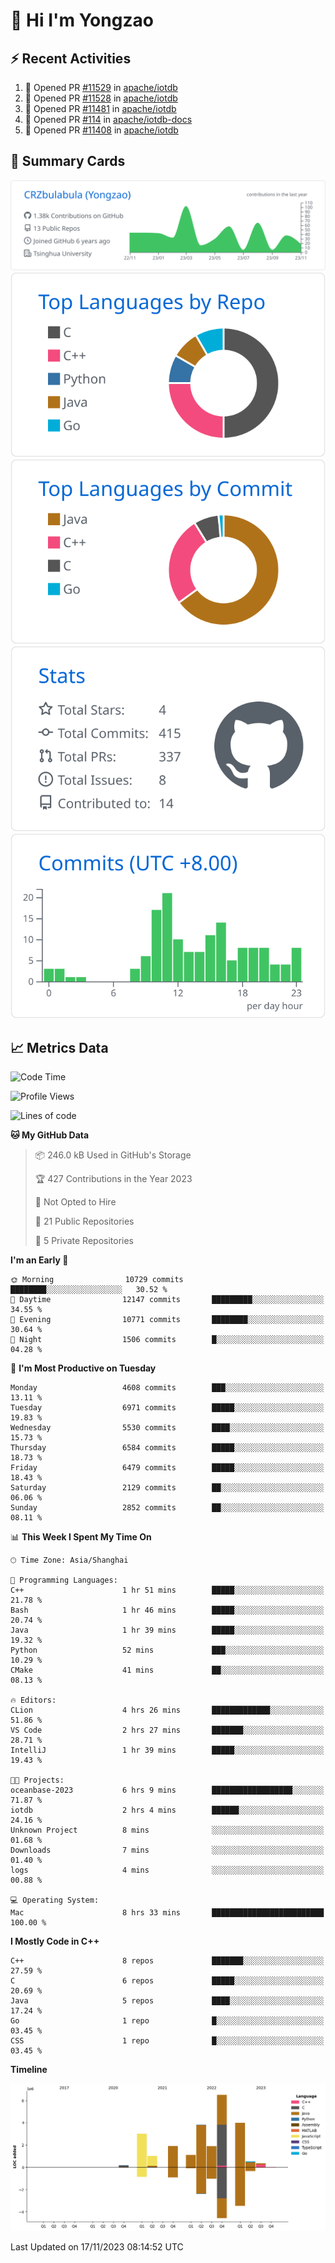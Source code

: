 # 👋 Hi I'm Yongzao

## ⚡ Recent Activities
<!--START_SECTION:activity-->
1. 💪 Opened PR [#11529](https://github.com/apache/iotdb/pull/11529) in [apache/iotdb](https://github.com/apache/iotdb)
2. 💪 Opened PR [#11528](https://github.com/apache/iotdb/pull/11528) in [apache/iotdb](https://github.com/apache/iotdb)
3. 💪 Opened PR [#11481](https://github.com/apache/iotdb/pull/11481) in [apache/iotdb](https://github.com/apache/iotdb)
4. 💪 Opened PR [#114](https://github.com/apache/iotdb-docs/pull/114) in [apache/iotdb-docs](https://github.com/apache/iotdb-docs)
5. 💪 Opened PR [#11408](https://github.com/apache/iotdb/pull/11408) in [apache/iotdb](https://github.com/apache/iotdb)
<!--END_SECTION:activity-->

## 🎑 Summary Cards

[![](https://raw.githubusercontent.com/CRZbulabula/CRZbulabula/main/profile-summary-card-output/github/0-profile-details.svg)](https://github.com/vn7n24fzkq/github-profile-summary-cards)
[![](https://raw.githubusercontent.com/CRZbulabula/CRZbulabula/main/profile-summary-card-output/github/1-repos-per-language.svg)](https://github.com/vn7n24fzkq/github-profile-summary-cards) [![](https://raw.githubusercontent.com/CRZbulabula/CRZbulabula/main/profile-summary-card-output/github/2-most-commit-language.svg)](https://github.com/vn7n24fzkq/github-profile-summary-cards)
[![](https://raw.githubusercontent.com/CRZbulabula/CRZbulabula/main/profile-summary-card-output/github/3-stats.svg)](https://github.com/vn7n24fzkq/github-profile-summary-cards) [![](https://raw.githubusercontent.com/CRZbulabula/CRZbulabula/main/profile-summary-card-output/github/4-productive-time.svg)](https://github.com/vn7n24fzkq/github-profile-summary-cards)

## 📈 Metrics Data

<!--START_SECTION:waka-->
![Code Time](http://img.shields.io/badge/Code%20Time-458%20hrs%2017%20mins-blue)

![Profile Views](http://img.shields.io/badge/Profile%20Views-0-blue)

![Lines of code](https://img.shields.io/badge/From%20Hello%20World%20I%27ve%20Written-24.3%20million%20lines%20of%20code-blue)

**🐱 My GitHub Data** 

> 📦 246.0 kB Used in GitHub's Storage 
 > 
> 🏆 427 Contributions in the Year 2023
 > 
> 🚫 Not Opted to Hire
 > 
> 📜 21 Public Repositories 
 > 
> 🔑 5 Private Repositories 
 > 
**I'm an Early 🐤** 

```text
🌞 Morning                10729 commits       ████████░░░░░░░░░░░░░░░░░   30.52 % 
🌆 Daytime                12147 commits       █████████░░░░░░░░░░░░░░░░   34.55 % 
🌃 Evening                10771 commits       ████████░░░░░░░░░░░░░░░░░   30.64 % 
🌙 Night                  1506 commits        █░░░░░░░░░░░░░░░░░░░░░░░░   04.28 % 
```
📅 **I'm Most Productive on Tuesday** 

```text
Monday                   4608 commits        ███░░░░░░░░░░░░░░░░░░░░░░   13.11 % 
Tuesday                  6971 commits        █████░░░░░░░░░░░░░░░░░░░░   19.83 % 
Wednesday                5530 commits        ████░░░░░░░░░░░░░░░░░░░░░   15.73 % 
Thursday                 6584 commits        █████░░░░░░░░░░░░░░░░░░░░   18.73 % 
Friday                   6479 commits        █████░░░░░░░░░░░░░░░░░░░░   18.43 % 
Saturday                 2129 commits        ██░░░░░░░░░░░░░░░░░░░░░░░   06.06 % 
Sunday                   2852 commits        ██░░░░░░░░░░░░░░░░░░░░░░░   08.11 % 
```


📊 **This Week I Spent My Time On** 

```text
🕑︎ Time Zone: Asia/Shanghai

💬 Programming Languages: 
C++                      1 hr 51 mins        █████░░░░░░░░░░░░░░░░░░░░   21.78 % 
Bash                     1 hr 46 mins        █████░░░░░░░░░░░░░░░░░░░░   20.74 % 
Java                     1 hr 39 mins        █████░░░░░░░░░░░░░░░░░░░░   19.32 % 
Python                   52 mins             ███░░░░░░░░░░░░░░░░░░░░░░   10.29 % 
CMake                    41 mins             ██░░░░░░░░░░░░░░░░░░░░░░░   08.13 % 

🔥 Editors: 
CLion                    4 hrs 26 mins       █████████████░░░░░░░░░░░░   51.86 % 
VS Code                  2 hrs 27 mins       ███████░░░░░░░░░░░░░░░░░░   28.71 % 
IntelliJ                 1 hr 39 mins        █████░░░░░░░░░░░░░░░░░░░░   19.43 % 

🐱‍💻 Projects: 
oceanbase-2023           6 hrs 9 mins        ██████████████████░░░░░░░   71.87 % 
iotdb                    2 hrs 4 mins        ██████░░░░░░░░░░░░░░░░░░░   24.16 % 
Unknown Project          8 mins              ░░░░░░░░░░░░░░░░░░░░░░░░░   01.68 % 
Downloads                7 mins              ░░░░░░░░░░░░░░░░░░░░░░░░░   01.40 % 
logs                     4 mins              ░░░░░░░░░░░░░░░░░░░░░░░░░   00.88 % 

💻 Operating System: 
Mac                      8 hrs 33 mins       █████████████████████████   100.00 % 
```

**I Mostly Code in C++** 

```text
C++                      8 repos             ███████░░░░░░░░░░░░░░░░░░   27.59 % 
C                        6 repos             █████░░░░░░░░░░░░░░░░░░░░   20.69 % 
Java                     5 repos             ████░░░░░░░░░░░░░░░░░░░░░   17.24 % 
Go                       1 repo              █░░░░░░░░░░░░░░░░░░░░░░░░   03.45 % 
CSS                      1 repo              █░░░░░░░░░░░░░░░░░░░░░░░░   03.45 % 
```



**Timeline**

![Lines of Code chart](https://raw.githubusercontent.com/CRZbulabula/CRZbulabula/main/assets/bar_graph.png)


 Last Updated on 17/11/2023 08:14:52 UTC
<!--END_SECTION:waka-->

